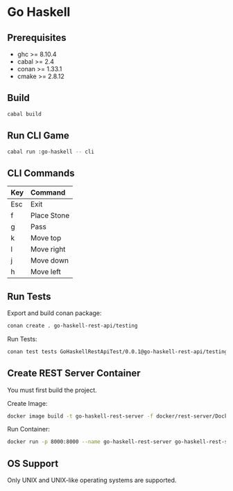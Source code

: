 # Go Haskell



## Prerequisites

* ghc   >= 8.10.4
* cabal >= 2.4
* conan >= 1.33.1
* cmake >= 2.8.12



## Build

```bash
cabal build
```



## Run CLI Game

```bash
cabal run :go-haskell -- cli
```



## CLI Commands

| Key | Command     |
|:----|:------------|
| Esc | Exit        |
| f   | Place Stone |
| g   | Pass        |
| k   | Move top    |
| l   | Move right  |
| j   | Move down   |
| h   | Move left   |



## Run Tests

Export and build conan package:

```bash
conan create . go-haskell-rest-api/testing
```

Run Tests:

```bash
conan test tests GoHaskellRestApiTest/0.0.1@go-haskell-rest-api/testing
```



## Create REST Server Container

You must first build the project.

Create Image:

```bash
docker image build -t go-haskell-rest-server -f docker/rest-server/Dockerfile .
```

Run Container:

```bash
docker run -p 8000:8000 --name go-haskell-rest-server go-haskell-rest-server:latest
```



## OS Support

Only UNIX and UNIX-like operating systems are supported.

